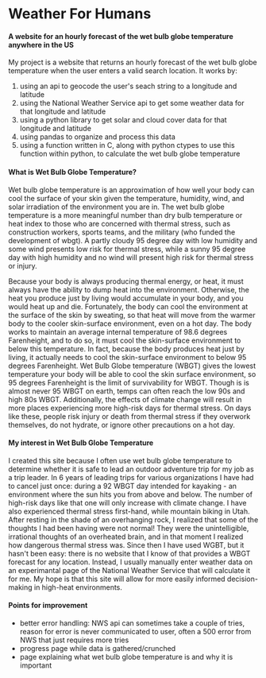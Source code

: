 # Weather For Humans
#### A website for an hourly forecast of the wet bulb globe temperature anywhere in the US
My project is a website that returns an hourly forecast of the wet bulb globe temperature when the user enters a valid search location. It works by:
1. using an api to geocode the user\'s seach string to a longitude and latitude
2. using the National Weather Service api to get some weather data for that longitude and latitude
3. using a python library to get solar and cloud cover data for that longitude and latitude
4. using pandas to organize and process this data
5. using a function written in C, along with python ctypes to use this function within python, to calculate the wet bulb globe temperature

#### What is Wet Bulb Globe Temperature?
Wet bulb globe temperature is an approximation of how well your body can cool the surface of your skin given the temperature, humidity, wind, and solar irradiation of the environment you are in. The wet bulb globe temperature is a more meaningful number than dry bulb temperature or heat index to those who are concerned with thermal stress, such as construction workers, sports teams, and the military (who funded the development of wbgt). A partly cloudy 95 degree day with low humidity and some wind presents low risk for thermal stress, while a sunny 95 degree day with high humidity and no wind will present high risk for thermal stress or injury.

Because your body is always producing thermal energy, or heat, it must always have the ability to dump heat into the environment. Otherwise, the heat you produce just by living would accumulate in your body, and you would heat up and die. Fortunately, the body can cool the environment at the surface of the skin by sweating, so that heat will move from the warmer body to the cooler skin-surface environment, even on a hot day. The body works to maintain an average internal temperature of 98.6 degrees Farenheight, and to do so, it must cool the skin-surface environment to below this temperature. In fact, because the body produces heat just by living, it actually needs to cool the skin-surface environment to below 95 degrees Farenheight. Wet Bulb Globe temperature (WBGT) gives the lowest temperature your body will be able to cool the skin surface environment, so 95 degrees Farenheight is the limit of survivability for WBGT. Though is is almost never 95 WBGT on earth, temps can often reach the low 90s and high 80s WBGT. Additionally, the effects of climate change will result in more places experiencing more high-risk days for thermal stress. On days like these, people risk injury or death from thermal stress if they overwork themselves, do not hydrate, or ignore other precautions on a hot day.

#### My interest in Wet Bulb Globe Temperature
I created this site because I often use wet bulb globe temperature to determine whether it is safe to lead an outdoor adventure trip for my job as a trip leader. In 6 years of leading trips for various organizations I have had to cancel just once: during a 92 WBGT day intended for kayaking - an environment where the sun hits you from above and below. The number of high-risk days like that one will only increase with climate change. I have also experienced thermal stress first-hand, while mountain biking in Utah. After resting in the shade of an overhanging rock, I realized that some of the thoughts I had been having were not normal! They were  the unintelligible, irrational thoughts of an overheated brain, and in that moment I realized how dangerous thermal stress was. Since then I have used WGBT, but it hasn\'t been easy: there is no website that I know of that provides a WBGT forecast for any location. Instead, I usually manually enter weather data on an experimantal page of the National Weather Service that will calculate it for me. My hope is that this site will allow for more easily informed decision-making in high-heat environments.

#### Points for improvement
- better error handling: NWS api can sometimes take a couple of tries, reason for error is never communicated to user, often a 500 error from NWS that just requires more tries
- progress page while data is gathered/crunched
- page explaining what wet bulb globe temperature is and why it is important